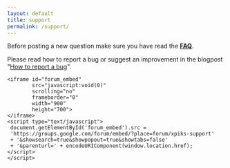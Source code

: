 ```yaml
---
layout: default
title: support
permalink: /support/
---
```


<article class="row">
  <section class="small-12 large-8 columns page-content">
  
  <p>Before posting a new question make sure you have read the <strong><a href="{{site.url}}/faq/" target="_blank">FAQ</a></strong>.</p>
  <p>Please read how to report a bug or suggest an improvement in the blogpost "<a href="{{site.url}}/blog/2015/how-to-report-an-error">How to report a bug</a>".

    <iframe id="forum_embed"
            src="javascript:void(0)"
            scrolling="no"
            frameborder="0"
            width="900"
            height="700">
    </iframe>
    <script type="text/javascript">
     document.getElementById('forum_embed').src =
     'https://groups.google.com/forum/embed/?place=forum/xpiks-support'
     + '&showsearch=true&showpopout=true&showtabs=false'
     + '&parenturl=' + encodeURIComponent(window.location.href);
    </script>
    </script>
  </section>
</article>

